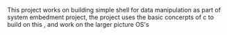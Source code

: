 This project works on building simple shell  for data  manipulation as part of system embedment project, the project uses the basic concerpts of c  to build on this , and work on the larger picture OS's 
